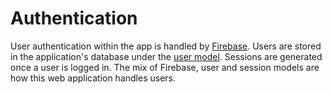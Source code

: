 # Authentication

User authentication within the app is handled by [Firebase](https://firebase.google.com/). Users are stored in the application's database under the [user model](./MODELS.md). Sessions are generated once a user is logged in. The mix of Firebase, user and session models are how this web application handles users.
